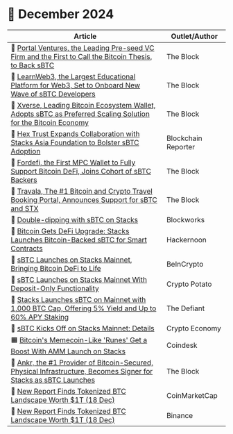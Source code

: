 # 🔸 December 2024

| Article                                                                                                                                                                                                                                                           | Outlet/Author       |
| ----------------------------------------------------------------------------------------------------------------------------------------------------------------------------------------------------------------------------------------------------------------- | ------------------- |
| 🧡 [Portal Ventures, the Leading Pre-seed VC Firm and the First to Call the Bitcoin Thesis, to Back sBTC](https://www.theblock.co/post/329292/portal-ventures-the-leading-pre-seed-vc-firm-and-the-first-to-call-the-bitcoin-thesis-to-back-sbtc?ref=stacksblog)  | The Block           |
| 🧡 [LearnWeb3, the Largest Educational Platform for Web3, Set to Onboard New Wave of sBTC Developers](https://www.theblock.co/post/330037/learnweb3-the-largest-educational-platform-for-web3-set-to-onboard-new-wave-of-sbtc-developers)                         | The Block           |
| 🧡 [Xverse, Leading Bitcoin Ecosystem Wallet, Adopts sBTC as Preferred Scaling Solution for the Bitcoin Economy](https://www.theblock.co/post/330649/xverse-leading-bitcoin-ecosystem-wallet-adopts-sbtc-as-preferred-scaling-solution-for-the-bitcoin-economy)   | The Block           |
| 🧡 [Hex Trust Expands Collaboration with Stacks Asia Foundation to Bolster sBTC Adoption](https://blockchainreporter.net/hex-trust-expands-collaboration-with-stacks-asia-foundation-to-bolster-sbtc-adoption/)                                                   | Blockchain Reporter |
| 🧡 [Fordefi, the First MPC Wallet to Fully Support Bitcoin DeFi, Joins Cohort of sBTC Backers](https://www.theblock.co/post/331016/fordefi-the-first-mpc-wallet-to-fully-support-bitcoin-defi-joins-cohort-of-sbtc-backers)                                       | The Block           |
| 🧡 [Travala, The #1 Bitcoin and Crypto Travel Booking Portal, Announces Support for sBTC and STX](https://www.theblock.co/post/331020/travala-the-1-bitcoin-and-crypto-travel-booking-portal-announces-support-for-sbtc-and-stx)                                  | The Block           |
| 🚀 [Double-dipping with sBTC on Stacks](https://blockworks.co/news/stacks-sbtc-double-dipping)                                                                                                                                                                    | Blockworks          |
| 🚀 [Bitcoin Gets DeFi Upgrade: Stacks Launches Bitcoin-Backed sBTC for Smart Contracts](https://hackernoon.com/bitcoin-gets-defi-upgrade-stacks-launches-bitcoin-backed-sbtc-for-smart-contracts)                                                                 | Hackernoon          |
| 🚀 [sBTC Launches on Stacks Mainnet, Bringing Bitcoin DeFi to Life](https://beincrypto.com/sbtc-launches-on-stacks-mainnet/)                                                                                                                                      | BeInCrypto          |
| 🚀 [sBTC Launches on Stacks Mainnet With Deposit-Only Functionality](https://cryptopotato.com/sbtc-launches-on-stacks-mainnet-with-deposit-only-functionality/?amp)                                                                                               | Crypto Potato       |
| 🚀 [Stacks Launches sBTC on Mainnet with 1,000 BTC Cap, Offering 5% Yield and Up to 60% APY Staking](https://thedefiant.io/news/blockchains/stacks-launches-sbtc-on-mainnet-1000-btc-cap-offering-5-yield-up-to-60-apy-b70deae1)                                  | The Defiant         |
| 🚀 [sBTC Kicks Off on Stacks Mainnet: Details](https://u.today/sbtc-kicks-off-on-stacks-mainnet-details)                                                                                                                                                          | Crypto Economy      |
| 🟧 [Bitcoin's Memecoin-Like 'Runes' Get a Boost With AMM Launch on Stacks](https://www.coindesk.com/tech/2024/12/18/bitcoins-memecoin-like-runes-get-a-boost-with-amm-launch-on-stacks)                                                                           | Coindesk            |
| 🧡 [Ankr, the #1 Provider of Bitcoin-Secured, Physical Infrastructure, Becomes Signer for Stacks as sBTC Launches](https://www.theblock.co/post/331411/ankr-the-1-provider-of-bitcoin-secured-physical-infrastructure-becomes-signer-for-stacks-as-sbtc-launches) | The Block           |
| 📙 [New Report Finds Tokenized BTC Landscape Worth $1T (18 Dec)](https://coinmarketcap.com/community/articles/6762f62b09984e48933a1ec1/)                                                                                                                          | CoinMarketCap       |
| 📙 [New Report Finds Tokenized BTC Landscape Worth $1T (18 Dec)](https://www.binance.com/en/square/post/17739664161346)                                                                                                                                           | Binance             |

